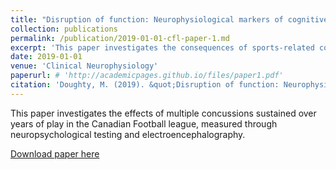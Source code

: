 ```yaml
---
title: "Disruption of function: Neurophysiological markers of cognitive deficits in retired football players"
collection: publications
permalink: /publication/2019-01-01-cfl-paper-1.md
excerpt: 'This paper investigates the consequences of sports-related concussions on long-term brain health.'
date: 2019-01-01
venue: 'Clinical Neurophysiology'
paperurl: # 'http://academicpages.github.io/files/paper1.pdf'
citation: 'Doughty, M. (2019). &quot;Disruption of function: Neurophysiological markers of cognitive deficits in retired football players.&quot; <i>Clinical Neurophysiology</i>. 130(1).'
---
```

This paper investigates the effects of multiple concussions sustained over years of play in the Canadian Football league, measured through neuropsychological testing and electroencephalography.

[Download paper here](https://www.sciencedirect.com/science/article/pii/S138824571831366X)